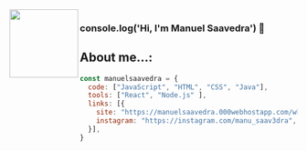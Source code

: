 <img width="120" align="left" src="https://avatars1.githubusercontent.com/u/37309045?s=400&u=9bd91d284d3a1566fba689c997eafdf0aad14de5&v=4">

### console.log('Hi, I'm Manuel Saavedra') 👋

## About me...:

```js
const manuelsaavedra = {
  code: ["JavaScript", "HTML", "CSS", "Java"],
  tools: ["React", "Node.js" ],
  links: [{
    site: "https://manuelsaavedra.000webhostapp.com/who",
    instagram: "https://instagram.com/manu_saav3dra",
  }],
}
```
